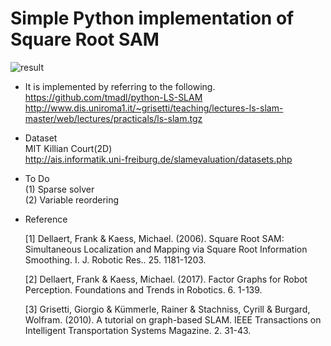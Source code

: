 # Simple Python implementation of Square Root SAM

![result](https://user-images.githubusercontent.com/38591115/85345933-d5e68980-b52e-11ea-9ac1-1339a2d30255.png)

- It is implemented by referring to the following.   
https://github.com/tmadl/python-LS-SLAM   
http://www.dis.uniroma1.it/~grisetti/teaching/lectures-ls-slam-master/web/lectures/practicals/ls-slam.tgz


- Dataset   
  MIT Killian Court(2D)   
  http://ais.informatik.uni-freiburg.de/slamevaluation/datasets.php


- To Do   
  (1) Sparse solver   
  (2) Variable reordering   

- Reference       

  [1] Dellaert, Frank & Kaess, Michael. (2006). Square Root SAM: Simultaneous Localization and Mapping via Square Root Information   Smoothing. I. J. Robotic Res.. 25. 1181-1203.   
   
  [2] Dellaert, Frank & Kaess, Michael. (2017). Factor Graphs for Robot Perception. Foundations and Trends in Robotics. 6. 1-139. 

  [3] Grisetti, Giorgio & Kümmerle, Rainer & Stachniss, Cyrill & Burgard, Wolfram. (2010). A tutorial on graph-based SLAM. IEEE Transactions on Intelligent Transportation Systems Magazine. 2. 31-43.
